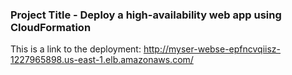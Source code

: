 ### Project Title - Deploy a high-availability web app using CloudFormation
This is a link to the deployment: http://myser-webse-epfncvqiisz-1227965898.us-east-1.elb.amazonaws.com/
